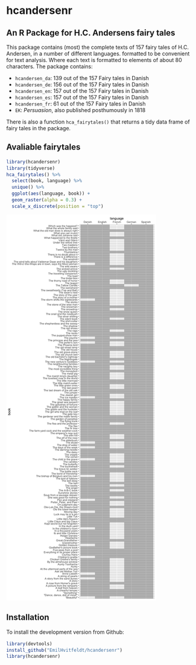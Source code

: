 
hcandersenr
===========

An R Package for H.C. Andersens fairy tales
-------------------------------------------

This package contains (most) the complete texts of 157 fairy tales of H.C. Andersen, in a number of different languages. formatted to be convenient for text analysis. Where each text is formatted to elements of about 80 characters. The package contains:

-   `hcandersen_da`: 139 out of the 157 Fairy tales in Danish
-   `hcandersen_de`: 156 out of the 157 Fairy tales in Danish
-   `hcandersen_en`: 157 out of the 157 Fairy tales in Danish
-   `hcandersen_es`: 157 out of the 157 Fairy tales in Danish
-   `hcandersen_fr`: 61 out of the 157 Fairy tales in Danish
-   `EK`: *Persuasion*, also published posthumously in 1818

There is also a function `hca_fairytales()` that returns a tidy data frame of fairy tales in the package.

Avaliable fairytales
--------------------

``` r
library(hcandersenr)
library(tidyverse)
hca_fairytales() %>% 
  select(book, language) %>% 
  unique() %>% 
  ggplot(aes(language, book)) + 
  geom_raster(alpha = 0.3) +
  scale_x_discrete(position = "top")
```

![](README_files/figure-markdown_github-ascii_identifiers/unnamed-chunk-1-1.png)

Installation
------------

To install the development version from Github:

``` r
library(devtools)
install_github("EmilHvitfeldt/hcandersenr")
library(hcandersenr)
```

